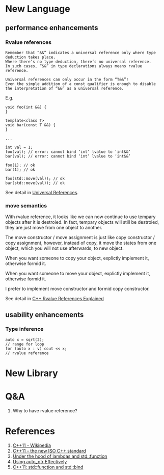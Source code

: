 
# New Language
## performance enhancements
### Rvalue references
```
Remember that “&&” indicates a universal reference only where type deduction takes place.  
Where there’s no type deduction, there’s no universal reference.  
In such cases, “&&” in type declarations always means rvalue reference. 

Universal references can only occur in the form “T&&”!  
Even the simple addition of a const qualifier is enough to disable 
the interpretation of “&&” as a universal reference.
```

E.g.

```
void foo(int &&) {
}

template<class T>
void bar(const T &&) {
}

...

int val = 1;
foo(val); // error: cannot bind ‘int’ lvalue to ‘int&&’
bar(val); // error: cannot bind ‘int’ lvalue to ‘int&&’

foo(1); // ok
bar(1); // ok

foo(std::move(val)); // ok
bar(std::move(val)); // ok
```

See detail in [Universal References](https://isocpp.org/blog/2012/11/universal-references-in-c11-scott-meyers).

### move semantics
With rvalue reference, it looks like we can now continue to use tempary objects after it is destroied. In fact, tempary objects will still be destroied, they are just move from one object to another.

The move constructor / move assignment is just like copy constructor / copy assignment, however, instead of copy, it move the states from one object, which you will not use afterwards, to new object.

When you want someone to copy your object, explictly implement it, otherwise formid it.

When you want someone to move your object, explictly implement it, otherwise formid it.

I prefer to implement move constructor and formid copy constructor.

See detail in [C++ Rvalue References Explained](http://thbecker.net/articles/rvalue_references/section_01.html)

## usability enhancements
### Type inference
```
auto x = sqrt(2); 
// range for loop
for (auto x : v) cout << x;
// rvalue reference
```

# New Library

# Q&A
1. Why to have rvalue reference?

# References
1. [C++11 - Wikipedia](https://en.wikipedia.org/wiki/C%2B%2B11)
2. [C++11 - the new ISO C++ standard](http://www.stroustrup.com/C++11FAQ.html)
3. [Under the hood of lambdas and std::function](http://shaharmike.com/cpp/lambdas-and-functions/)
4. [Using auto_ptr Effectively](http://www.gotw.ca/publications/using_auto_ptr_effectively.htm)
5. [C++11: std::function and std::bind](https://oopscenities.net/2012/02/24/c11-stdfunction-and-stdbind/)
